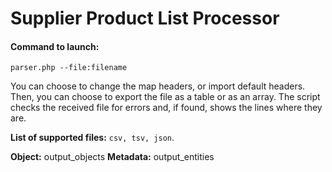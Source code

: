 # Supplier Product List Processor

#### Command to launch:
```parser.php --file:filename```

You can choose to change the map headers, or import default headers. Then, you can choose to export the file as a table or as an array.
The script checks the received file for errors and, if found, shows the lines where they are.

**List of supported files:**
```csv, tsv, json```.

**Object:**
output_objects
**Metadata:**
output_entities